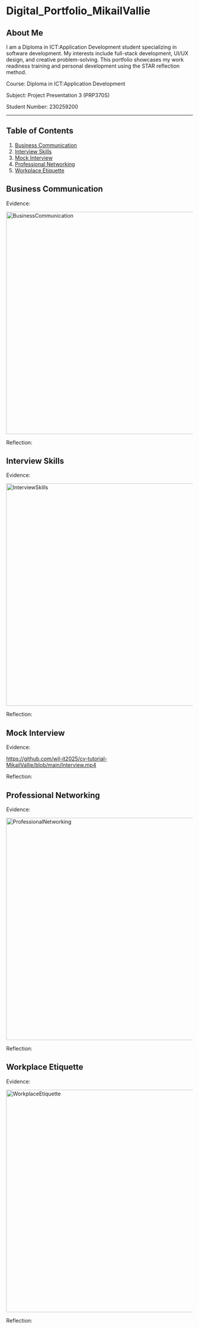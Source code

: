 # Digital_Portfolio_MikailVallie

## About Me
I am a Diploma in ICT:Application Development student specializing in software development. My interests include full-stack development, UI/UX design, and creative problem-solving. 
This portfolio showcases my work readiness training and personal development using the STAR reflection method.

Course: Diploma in ICT:Application Development

Subject: Project Presentation 3 (PRP370S)

Student Number: 230259200

---

## Table of Contents
1. [Business Communication](#business-communication)
2. [Interview Skills](#interview-skills)
3. [Mock Interview](#mock-interview)
4. [Professional Networking](#professional-networking)
5. [Workplace Etiquette](#workplace-etiquette)


## Business Communication

Evidence:

<img width="1200" height="600" alt="BusinessCommunication" src="https://github.com/user-attachments/assets/bf688183-03d5-4daf-8389-56da52122ffb" />

Reflection:

## Interview Skills

Evidence:

<img width="1200" height="600" alt="InterviewSkills" src="https://github.com/user-attachments/assets/e0eadec3-0528-411e-b285-c13eaf8f53d6" />


Reflection:

## Mock Interview

Evidence:

https://github.com/wil-it2025/cv-tutorial-MikailVallie/blob/main/Interview.mp4

Reflection:

## Professional Networking

Evidence:

<img width="1200" height="600" alt="ProfessionalNetworking" src="https://github.com/user-attachments/assets/46897394-10cf-4b96-9bbd-f639e01e39dc" />


Reflection:

## Workplace Etiquette

Evidence:

<img width="1200" height="600" alt="WorkplaceEtiquette" src="https://github.com/user-attachments/assets/a274fd98-0931-4993-a9f2-1044ccaf8e76" />


Reflection:


